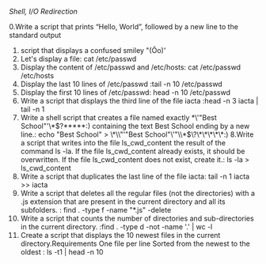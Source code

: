 *Shell, I/O Redirection*

0.Write a script that prints “Hello, World”, followed by a new line to the standard output
1. script that displays a confused smiley "(Ôo)'
2. Let's display a file: cat /etc/passwd
3. Display the content of /etc/passwd and /etc/hosts: cat /etc/passwd /etc/hosts
4. Display the last 10 lines of /etc/passwd :tail -n 10 /etc/passwd
5. Display the first 10 lines of /etc/passwd: head -n 10 /etc/passwd
6. Write a script that displays the third line of the file iacta :head -n 3 iacta | tail -n 1
7. Write a shell script that creates a file named exactly \*\\'"Best School"\'\\*$\?\*\*\*\*\*:) containing the text Best School ending by a new line.: echo "Best School" > \\\*\\\\"'\"Best School\"\\'"\\\\\*\$\\\?\\\*\\\*\\\*\\\*\\\*\:\)
8.Write a script that writes into the file ls_cwd_content the result of the command ls -la. If the file ls_cwd_content already exists, it should be overwritten. If the file ls_cwd_content does not exist, create it.: ls -la > ls_cwd_content
9. Write a script that duplicates the last line of the file iacta: tail -n 1 iacta >> iacta
10. Write a script that deletes all the regular files (not the directories) with a .js extension that are present in the current directory and all its subfolders. : find . -type f -name "*.js" -delete
11. Write a script that counts the number of directories and sub-directories in the current directory. :find . -type d -not -name '.' | wc -l
12. Create a script that displays the 10 newest files in the current directory.Requirements
One file per line
Sorted from the newest to the oldest
: ls -t1 | head -n 10
